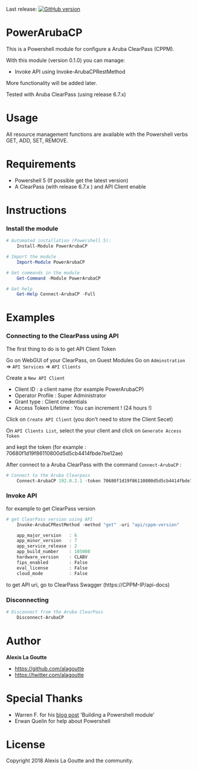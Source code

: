 

Last release: [![GitHub version](https://badge.fury.io/gh/PowerAruba/powerarubacp.svg)](https://badge.fury.io/gh/PowerAruba/powerarubacp)

# PowerArubaCP

This is a Powershell module for configure a Aruba ClearPass (CPPM).

With this module (version 0.1.0) you can manage:

- Invoke API using Invoke-ArubaCPRestMethod

More functionality will be added later.

Tested with Aruba ClearPass (using release 6.7.x)

# Usage

All resource management functions are available with the Powershell verbs GET, ADD, SET, REMOVE. 
<!-- For example, you can manage Vlans with the following commands:
- `Get-ArubaSWVlans`
- `Add-ArubaSWVlans`
- `Set-ArubaSWVlans`
- `Remove-ArubaSWVlans`
-->

# Requirements

- Powershell 5 (If possible get the latest version)
- A ClearPass (with release 6.7.x ) and API Client enable

# Instructions
### Install the module
```powershell
# Automated installation (Powershell 5):
    Install-Module PowerArubaCP

# Import the module
    Import-Module PowerArubaCP

# Get commands in the module
    Get-Command -Module PowerArubaCP

# Get help
    Get-Help Connect-ArubaCP -Full
```

# Examples

### Connecting to the ClearPass using API

The first thing to do is to get API Client Token

Go on WebGUI of your ClearPass, on Guest Modules
Go on `Adminstration` => `API Services` => `API Clients`

Create a `New API Client`
- Client ID : a client name (for example PowerArubaCP)
- Operator Profile : Super Administrator
- Grant type : Client credentials
- Access Token Lifetime : You can increment ! (24 hours !)

Click on `Create API Client` (you don't need to store the Client Secet)

On `API Clients List`, select the your client and click on `Generate Access Token` 

and kept the token (for example : 70680f1d19f86110800d5d5cb4414fbde7be12ae)


After connect to a Aruba ClearPass with the command `Connect-ArubaCP` :

```powershell
# Connect to the Aruba Clearpass
    Connect-ArubaCP 192.0.2.1 -token 70680f1d19f86110800d5d5cb4414fbde7be12ae

```

### Invoke API
for example to get ClearPass version

```powershell
# get ClearPass version using API
    Invoke-ArubaCPRestMethod -method "get" -uri "api/cppm-version"

    app_major_version   : 6
    app_minor_version   : 7
    app_service_release : 2
    app_build_number    : 105008
    hardware_version    : CLABV
    fips_enabled        : False
    eval_license        : False
    cloud_mode          : False
```
to get API uri, go to ClearPass Swagger (https://CPPM-IP/api-docs)

<!--
### NAD Management

You can create a new LUN `Add-ArubaSWVlans`, retrieve its information `Get-ArubaSWVlans`, modify its properties `Set-ArubaSWVLans`, or delete it `Remove-ArubaSWVlans`.

```powershell
# Create a vlan
    Add-ArubaSWVlans -id 85 -Name 'PowerArubaSW' -is_voice_enabled

    uri               : /vlans/85
    vlan_id           : 85
    name              : PowerArubaSW
    status            : VS_PORT_BASED
    type              : VT_STATIC
    is_voice_enabled  : False
    is_jumbo_enabled  : True
    is_dsnoop_enabled : False


# Get information about vlan
    Get-ArubaSWVlans -name PowerArubaSW | ft

    uri       vlan_id name         status        type      is_voice_enabled is_jumbo_enabled is_dsnoop_enabled is_management_vlan
    ---       ------- ----         ------        ----      ---------------- ---------------- ----------------- ------------------
    /vlans/85      85 PowerArubaSW VS_PORT_BASED VT_STATIC            False             True             False              False


# Remove a vlan
    Remove-ArubaSWVlans -id 85
```
-->

### Disconnecting

```powershell
# Disconnect from the Aruba ClearPass
    Disconnect-ArubaCP
```

# Author

**Alexis La Goutte**
- <https://github.com/alagoutte>
- <https://twitter.com/alagoutte>

# Special Thanks

- Warren F. for his [blog post](http://ramblingcookiemonster.github.io/Building-A-PowerShell-Module/) 'Building a Powershell module'
- Erwan Quelin for help about Powershell

# License

Copyright 2018 Alexis La Goutte and the community.
